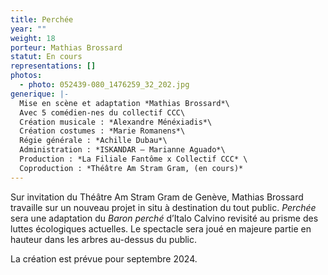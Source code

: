 ```yaml
---
title: Perchée
year: ""
weight: 18
porteur: Mathias Brossard
statut: En cours
representations: []
photos:
  - photo: 052439-080_1476259_32_202.jpg
generique: |-
  Mise en scène et adaptation *Mathias Brossard*\
  Avec 5 comédien-nes du collectif CCC\
  Création musicale : *Alexandre Ménéxiadis*\
  Création costumes : *Marie Romanens*\
  Régie générale : *Achille Dubau*\
  Administration : *ISKANDAR – Marianne Aguado*\
  Production : *La Filiale Fantôme x Collectif CCC* \
  Coproduction : *Théâtre Am Stram Gram, (en cours)*
---
```

Sur invitation du Théâtre Am Stram Gram de Genève, Mathias Brossard travaille sur un nouveau projet in situ à destination du tout public. *Perchée* sera une adaptation du *Baron perché* d’Italo Calvino revisité au prisme des luttes écologiques actuelles. Le spectacle sera joué en majeure partie en hauteur dans les arbres au-dessus du public.

La création est prévue pour septembre 2024.